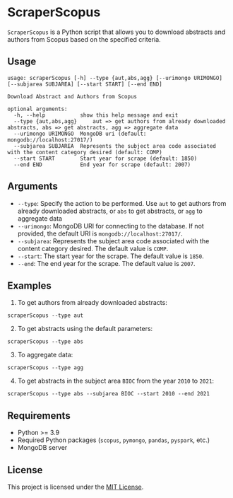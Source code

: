 # ScraperScopus

`ScraperScopus` is a Python script that allows you to download abstracts and authors from Scopus based on the specified criteria.

## Usage

```
usage: scraperScopus [-h] --type {aut,abs,agg} [--urimongo URIMONGO] [--subjarea SUBJAREA] [--start START] [--end END]

Download Abstract and Authors from Scopus

optional arguments:
  -h, --help           show this help message and exit
  --type {aut,abs,agg}     aut => get authors from already downloaded abstracts, abs => get abstracts, agg => aggregate data
  --urimongo URIMONGO  MongoDB uri (default: mongodb://localhost:27017/)
  --subjarea SUBJAREA  Represents the subject area code associated with the content category desired (default: COMP)
  --start START        Start year for scrape (default: 1850)
  --end END            End year for scrape (default: 2007)
```

## Arguments

- `--type`: Specify the action to be performed. Use `aut` to get authors from already downloaded abstracts, or `abs` to get abstracts, or `agg` to aggregate data
- `--urimongo`: MongoDB URI for connecting to the database. If not provided, the default URI is `mongodb://localhost:27017/`.
- `--subjarea`: Represents the subject area code associated with the content category desired. The default value is `COMP`.
- `--start`: The start year for the scrape. The default value is `1850`.
- `--end`: The end year for the scrape. The default value is `2007`.

## Examples

1. To get authors from already downloaded abstracts:

```
scraperScopus --type aut 
```

2. To get abstracts using the default parameters:

```
scraperScopus --type abs
```

3. To aggregate data:

```
scraperScopus --type agg
```

4. To get abstracts in the subject area `BIOC` from the year `2010` to `2021`:

```
scraperScopus --type abs --subjarea BIOC --start 2010 --end 2021
```

## Requirements

- Python >= 3.9
- Required Python packages (`scopus`, `pymongo`, `pandas`, `pyspark`, etc.)
- MongoDB server

## License

This project is licensed under the [MIT License](LICENSE).